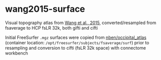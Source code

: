 # wang2015-surface

Visual topography atlas from [Wang et al., 2015](https://academic.oup.com/cercor/article/25/10/3911/393661), converted/resampled from fsaverage to HCP fsLR 32k, both gifti and cifti

Initial FreeSurfer `.mgz` surfaces were copied from [nben/occipital_atlas](https://hub.docker.com/r/nben/occipital_atlas) (container location: `/opt/freesurfer/subjects/fsaverage/surf`) prior to resampling and conversion to cifti (fsLR 32k space) with connectome workbench
